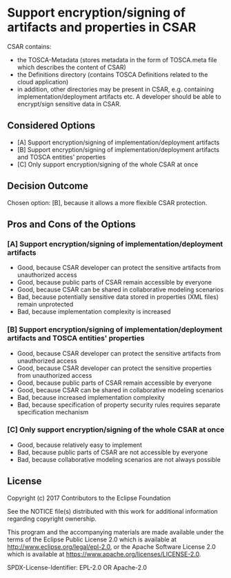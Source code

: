# Support encryption/signing of artifacts and properties in CSAR

CSAR contains: 
- the TOSCA-Metadata (stores metadata in the form of TOSCA.meta file which describes the content of CSAR)
- the Definitions directory (contains TOSCA Definitions related to the cloud application)
- in addition, other directories may be present in CSAR, e.g. containing implementation/deployment artifacts etc.
A developer should be able to encrypt/sign sensitive data in CSAR.
 
## Considered Options

* [A] Support encryption/signing of implementation/deployment artifacts 
* [B] Support encryption/signing of implementation/deployment artifacts and TOSCA entities' properties
* [C] Only support encryption/signing of the whole CSAR at once

## Decision Outcome

Chosen option: [B], because it allows a more flexible CSAR protection.

## Pros and Cons of the Options

### [A] Support encryption/signing of implementation/deployment artifacts

* Good, because CSAR developer can protect the sensitive artifacts from unauthorized access
* Good, because public parts of CSAR remain accessible by everyone
* Good, because CSAR can be shared in collaborative modeling scenarios
* Bad, because potentially sensitive data stored in properties (XML files) remain unprotected
* Bad, because implementation complexity is increased

### [B] Support encryption/signing of implementation/deployment artifacts and TOSCA entities' properties

* Good, because CSAR developer can protect the sensitive artifacts from unauthorized access
* Good, because CSAR developer can protect the sensitive properties from unauthorized access
* Good, because public parts of CSAR remain accessible by everyone
* Good, because CSAR can be shared in collaborative modeling scenarios
* Bad, because increased implementation complexity
* Bad, because specification of property security rules requires separate specification mechanism

### [C] Only support encryption/signing of the whole CSAR at once

* Good, because relatively easy to implement
* Bad, because public parts of CSAR are not accessible by everyone
* Bad, because collaborative modeling scenarios are not always possible

## License

Copyright (c) 2017 Contributors to the Eclipse Foundation

See the NOTICE file(s) distributed with this work for additional
information regarding copyright ownership.

This program and the accompanying materials are made available under the
terms of the Eclipse Public License 2.0 which is available at
http://www.eclipse.org/legal/epl-2.0, or the Apache Software License 2.0
which is available at https://www.apache.org/licenses/LICENSE-2.0.

SPDX-License-Identifier: EPL-2.0 OR Apache-2.0
